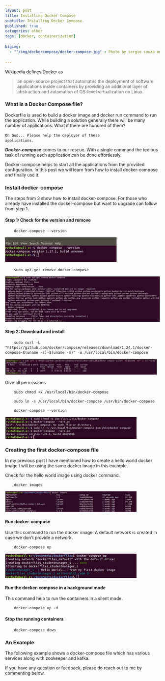 ```yaml
---
layout: post
title: Installing Docker Compose
subtitle: Installing Docker Compose.
published: true
categories: other
tags: [docker, containerization]

bigimg:
  - ""/img/dockercompose/docker-compose.jpg" : Photo by sergio souza on Unsplash

---
```


<p>
Wikipedia defines Docker as
</p>

> an open-source project that automates the deployment of software applications inside containers by providing an additional layer of abstraction and automation of OS-level virtualization on Linux.


<h3>What is a Docker Compose file?</h3>
<p>
Dockerfile is used to build a docker image and docker run command to run the application. While building a solution generally there will be many number of applications. What if there are hundred of them?

<code>Oh God... Please help the deployer of these applications.</code>

<strong><em>Docker-compose</em></strong> comes to our rescue. With a single command the tedious task of running each application can be done effortlessly.

Docker-compose helps to start all the applications from the provided configuration. In this post we will learn from how to install docker-compose and finally use it.

</p>

<h3>Install docker-compose</h3>
<p>
The steps from 3 show how to install docker-compose. For those who already have installed the docker-compose but want to upgrade can follow from step 1.
</p>

<h4>Step 1: Check for the version and remove</h4>


```
	docker-compose --version
```
<img src="/img/dockercompose/version.jpg" alt="docker_version" height="85%" width="72%">

```
	sudo apt-get remove docker-compose
```

<img src="/img/dockercompose/docker_remove.jpg" alt="docker_core" height="100%" width="100%">

<h4>Step 2: Download and install </h4>


```
	sudo curl -L "https://github.com/docker/compose/releases/download/1.24.1/docker-compose-$(uname -s)-$(uname -m)" -o /usr/local/bin/docker-compose
```
<img src="/img/dockercompose/dockercompose_download.jpg" alt="docker_core" height="85%" width="98%">


<p>
Give all permissions
</p>

```
	sudo chmod +x /usr/local/bin/docker-compose
```



```
	sudo ln -s /usr/local/bin/docker-compose /usr/bin/docker-compose
```

```
	docker-compose --version
```
<img src="/img/dockercompose/dockercompose_permission.jpg" alt="dockercompose_permission" height="93%" width="85%">


<h3>Creating the first docker-compose file</h3>
<p>
In my previous post I have mentioned how to create a hello world docker image.I will be using the same docker image in this example.
<script src="https://gist.github.com/Ruthwik/55880e193f7594f19737d010764fb214.js"></script>

Check for the hello world image using docker command.

```
	docker images

```

<img src="/img/dockercompose/images.jpg" alt="images" height="95%" width="85%">
</p>



<h4>Run docker-compose</h4>
<p>
Use this command to run the docker image. A default network is created in case we don't provide a network.
</p>

```
	docker-compose up

```
<img src="/img/dockercompose/docker_compose_up.jpg" alt="dockercompose_up" height="95%" width="85%">

<h4>Run the docker-compose in a background mode</h4>
This command help to run the containers in a silent mode.

```
	docker-compose up -d
```

<h4>Stop the running containers</h4>


```
	docker-compose down
```

<h3>An Example</h3>
<p>
The following example shows a docker-compose file which has various services along with zookeeper and kafka.
</p>
<script src="https://gist.github.com/Ruthwik/c5b0df0cc2bd4dbc4803b715e72cc82b.js"></script>

<p>If you have any question or feedback, please do reach out to me by commenting below.</p>
